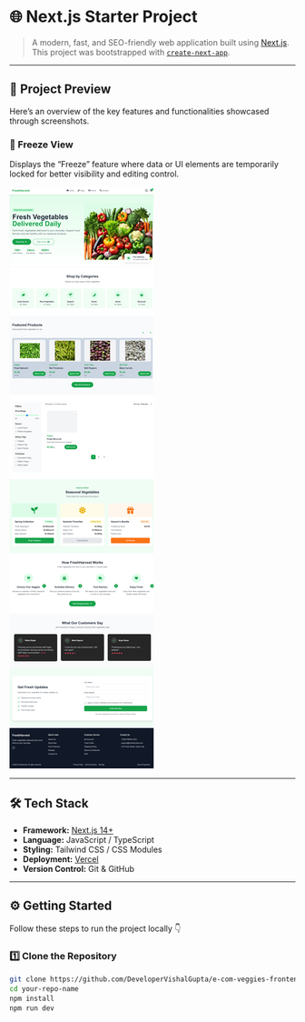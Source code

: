 

# 🌐 Next.js Starter Project

> A modern, fast, and SEO-friendly web application built using [Next.js](https://nextjs.org/).  
> This project was bootstrapped with [`create-next-app`](https://github.com/vercel/next.js/tree/canary/packages/create-next-app).

---

## 📸 Project Preview

Here’s an overview of the key features and functionalities showcased through screenshots.

### 🧊 Freeze View
Displays the “Freeze” feature where data or UI elements are temporarily locked for better visibility and editing control.

![Project Preview](./public/preview.png)

---

## 🛠️ Tech Stack

- **Framework:** [Next.js 14+](https://nextjs.org/)
- **Language:** JavaScript / TypeScript
- **Styling:** Tailwind CSS / CSS Modules
- **Deployment:** [Vercel](https://vercel.com)
- **Version Control:** Git & GitHub

---

## ⚙️ Getting Started

Follow these steps to run the project locally 👇

### 1️⃣ Clone the Repository
```bash
git clone https://github.com/DeveloperVishalGupta/e-com-veggies-frontend.git
cd your-repo-name
npm install
npm run dev

